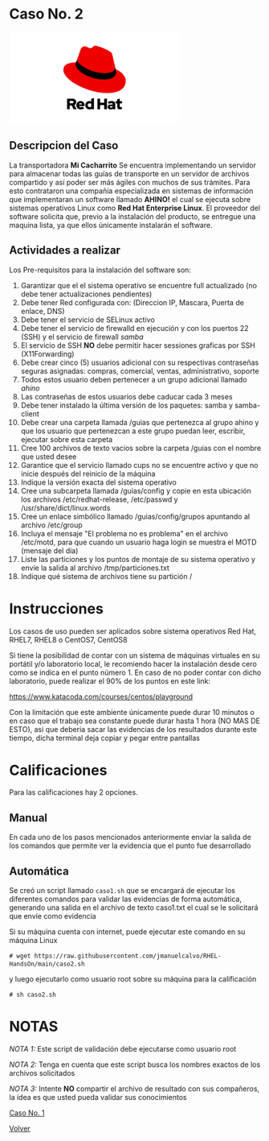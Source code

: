 # Caso No. 2

![Ref](Images/red-hat-logo-d-sample_2.png)

## Descripcion del Caso

La transportadora **Mi Cacharrito** Se encuentra implementando un servidor para almacenar todas las guías de transporte en un servidor de archivos compartido y así poder ser más ágiles con muchos de sus trámites. Para esto contrataron una compañía especializada en sistemas de información que implementaran un software llamado **AHINO!** el cual se ejecuta sobre sistemas operativos Linux como **Red Hat Enterprise Linux**. El proveedor del software solicita que, previo a la instalación del producto, se entregue una maquina lista, ya que ellos únicamente instalarán el software.

## Actividades a realizar

Los Pre-requisitos para la instalación del software son:

1. Garantizar que el el sistema operativo se encuentre full actualizado (no debe tener actualizaciones pendientes)
2. Debe tener Red configurada con: (Direccion IP, Mascara, Puerta de enlace, DNS)
3. Debe tener el servicio de SELinux activo
4. Debe tener el servicio de firewalld en ejecución y con los puertos 22 (SSH) y el servicio de firewall *samba* 
5. El servicio de SSH **NO** debe permitir hacer sessiones graficas por SSH (X11Forwarding)
6. Debe crear cinco (5) usuarios adicional con su respectivas contraseñas seguras asignadas: compras, comercial, ventas, administrativo, soporte
7. Todos estos usuario deben pertenecer a un grupo adicional llamado *ahino*
8. Las contraseñas de estos usuarios debe caducar cada 3 meses
9. Debe tener instalado la última versión de los paquetes: samba y samba-client
10. Debe crear una carpeta llamada /guias que pertenezca al grupo ahino y que los usuario que pertenezcan a este grupo puedan leer, escribir, ejecutar sobre esta carpeta
11. Cree 100 archivos de texto vacíos sobre la carpeta /guias con el nombre que usted desee
12. Garantice que el servicio llamado cups no se encuentre activo y que no inicie después del reinicio de la máquina
13. Indique la versión exacta del sistema operativo 
14. Cree una subcarpeta llamada /guias/config y copie en esta ubicación los archivos /etc/redhat-release, /etc/passwd y /usr/share/dict/linux.words
15. Cree un enlace simbólico llamado /guias/config/grupos apuntando al archivo /etc/group
16. Incluya el mensaje "El problema no es problema" en el archivo /etc/motd, para que cuando un usuario haga login se muestra el MOTD (mensaje del dia)
17. Liste las particiones y los puntos de montaje de su sistema operativo y envíe la salida al archivo /tmp/particiones.txt
18. Indique qué sistema de archivos tiene su partición /



# Instrucciones

Los casos de uso pueden ser aplicados sobre sistema operativos Red Hat, RHEL7, RHEL8 o CentOS7, CentOS8

Si tiene la posibilidad de contar con un sistema de máquinas virtuales en su portátil y/o laboratorio local, le recomiendo hacer la instalación desde cero como se indica en el punto número 1. En caso de no poder contar con dicho laboratorio, puede realizar el 90% de los puntos en este link:

https://www.katacoda.com/courses/centos/playground

Con la limitación que este ambiente únicamente puede durar 10 minutos o en caso que el trabajo sea constante puede durar hasta 1 hora (NO MAS DE ESTO), asi que deberia sacar las evidencias de los resultados durante este tiempo, dicha terminal deja copiar y pegar entre pantallas

# Calificaciones
Para las calificaciones hay 2 opciones.
## Manual
En cada uno de los pasos mencionados anteriormente enviar la salida de los comandos que permite ver la evidencia que el punto fue desarrollado

## Automática
Se creó un script llamado `caso1.sh` que se encargará de ejecutar los diferentes comandos para validar las evidencias de forma automática, generando una salida en el archivo de texto caso1.txt el cual se le solicitará que envíe como evidencia

Si su máquina cuenta con internet, puede ejecutar este comando en su máquina Linux
```
# wget https://raw.githubusercontent.com/jmanuelcalvo/RHEL-HandsOn/main/caso2.sh
```
y luego ejecutarlo como usuario root sobre su máquina para la calificación
```
# sh caso2.sh 
```


# NOTAS
*NOTA 1:* Este script de validación debe ejecutarse como usuario root

*NOTA 2:* Tenga en cuenta que este script busca los nombres exactos de los archivos solicitados

*NOTA 3:* Intente **NO** compartir el archivo de resultado con sus compañeros, la idea es que usted pueda validar sus conocimientos


[Caso No. 1](Caso1.md) 

[Volver](README.md)


